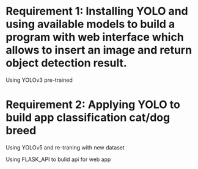 # Requirement 1: Installing YOLO and using available models to build a program with web interface which allows to insert an image and return object detection result.

Using YOLOv3 pre-trained

# Requirement 2: Applying YOLO to build app classification cat/dog breed

Using YOLOv5 and re-traning with new dataset

Using FLASK_API to bulid api for web app

